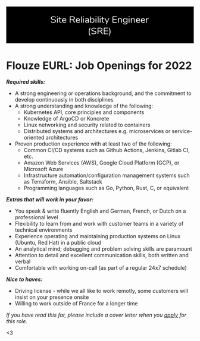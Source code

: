 ![Join Us](/assets/opportunities.png)

# Flouze EURL: Job Openings for 2022

***Required skills:***

- A strong engineering or operations background, and the commitment to develop continuously in both disciplines
- A strong understanding and knowledge of the following: 
    * Kubernetes API, core principles and components
    * Knowledge of ArgoCD or Koncrete
    * Linux networking and security related to containers
    * Distributed systems and architectures e.g. microservices or service-oriented architectures
- Proven production experience with at least two of the following:
    * Common CI/CD systems such as Github Actions, Jenkins, Gitlab CI, etc.
    * Amazon Web Services (AWS), Google Cloud Platform (GCP), or Microsoft Azure
    * Infrastructure automation/configuration management systems such as Terraform, Ansible, Saltstack
    * Programming languages such as Go, Python, Rust, C, or equivalent

***Extras that will work in your favor:***
- You speak & write fluently English and German, French, or Dutch on a professional level
- Flexibility to learn from and work with customer teams in a variety of technical environments 
- Experience operating and maintaining production systems on Linux (Ubuntu, Red Hat) in a public cloud
- An analytical mind; debugging and problem solving skills are paramount
- Attention to detail and excellent communication skills, both written and verbal
- Comfortable with working on-call (as part of a regular 24x7 schedule)

***Nice to haves:***
- Driving license - while we all like to work remotly, some customers will insist on your presence onsite
- Willing to work outside of France for a longer time

*If you have read this far, please include a cover letter when you [apply](flouze-eurl@pm.me) for this role.*

<3
